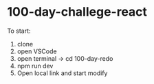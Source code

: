 # 100-day-challege-react

To start:

1. clone
2. open VSCode
3. open terminal -> cd 100-day-redo
4. npm run dev
5. Open local link and start modify
